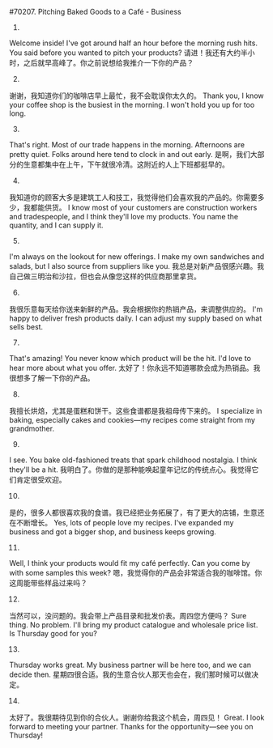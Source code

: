 #70207. Pitching Baked Goods to a Café - Business

1.
Welcome inside! I've got around half an hour before the morning rush hits. You said before you wanted to pitch your products?
请进！我还有大约半小时，之后就早高峰了。你之前说想给我推介一下你的产品？

2.
谢谢，我知道你们的咖啡店早上最忙，我不会耽误你太久的。
Thank you, I know your coffee shop is the busiest in the morning. I won't hold you up for too long.

3.
That's right. Most of our trade happens in the morning. Afternoons are pretty quiet. Folks around here tend to clock in and out early.
是啊，我们大部分的生意都集中在上午，下午就很冷清。这附近的人上下班都挺早的。

4.
我知道你的顾客大多是建筑工人和技工，我觉得他们会喜欢我的产品的。你需要多少，我都能供货。
I know most of your customers are construction workers and tradespeople, and I think they'll love my products. You name the quantity, and I can supply it.

5.
I'm always on the lookout for new offerings. I make my own sandwiches and salads, but I also source from suppliers like you.
我总是对新产品很感兴趣。我自己做三明治和沙拉，但也会从像您这样的供应商那里拿货。

6.
我很乐意每天给你送来新鲜的产品。我会根据你的热销产品，来调整供应的。
I'm happy to deliver fresh products daily. I can adjust my supply based on what sells best.

7.
That's amazing! You never know which product will be the hit. I'd love to hear more about what you offer.
太好了！你永远不知道哪款会成为热销品。我很想多了解一下你的产品。

8.
我擅长烘焙，尤其是蛋糕和饼干。这些食谱都是我祖母传下来的。
I specialize in baking, especially cakes and cookies—my recipes come straight from my grandmother.

9.
I see. You bake old-fashioned treats that spark childhood nostalgia. I think they'll be a hit.
我明白了。你做的是那种能唤起童年记忆的传统点心。我觉得它们肯定很受欢迎。

10.
是的，很多人都很喜欢我的食谱。我已经把业务拓展了，有了更大的店铺，生意还在不断增长。
Yes, lots of people love my recipes. I've expanded my business and got a bigger shop, and business keeps growing.

11.
Well, I think your products would fit my café perfectly. Can you come by with some samples this week?
嗯，我觉得你的产品会非常适合我的咖啡馆。你这周能带些样品过来吗？

12.
当然可以，没问题的。我会带上产品目录和批发价表。周四您方便吗？
Sure thing. No problem. I'll bring my product catalogue and wholesale price list. Is Thursday good for you?

13.
Thursday works great. My business partner will be here too, and we can decide then.
星期四很合适。我的生意合伙人那天也会在，我们那时候可以做决定。

14.
太好了。我很期待见到你的合伙人。谢谢你给我这个机会，周四见！
Great. I look forward to meeting your partner. Thanks for the opportunity—see you on Thursday!